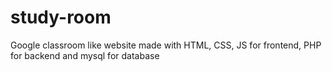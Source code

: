 # study-room
Google classroom like website
made with HTML, CSS, JS for frontend, PHP for backend and mysql for database

